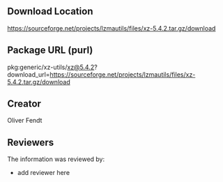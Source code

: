 ## Download Location

https://sourceforge.net/projects/lzmautils/files/xz-5.4.2.tar.gz/download

## Package URL (purl)

pkg:generic/xz-utils/xz@5.4.2?download_url=https://sourceforge.net/projects/lzmautils/files/xz-5.4.2.tar.gz/download

## Creator

Oliver Fendt

## Reviewers

The information was reviewed by:

* add reviewer here
